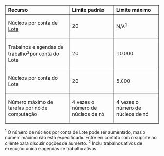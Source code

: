 <table cellspacing="0" border="1">
<tr>
   <th align="left" valign="middle">Recurso</th>
   <th align="left" valign="middle">Limite padrão</th>
   <th align="left" valign="middle">Limite máximo</th>
</tr>
<tr>
   <td valign="middle"><p>Núcleos por conta de <a href="http://azure.microsoft.com/services/batch/">Lote</a></p></td>
   <td valign="middle"><p>20</p></td>
   <td valign="middle"><p>N/A<sup>1</sup></p></td>
</tr>
<tr>
   <td valign="middle"><p>Trabalhos e agendas de trabalho<sup>2</sup>por conta do Lote</p></td>
   <td valign="middle"><p>20</p></td>
   <td valign="middle"><p>10.000</p></td>
</tr>
<tr>
   <td valign="middle"><p>Núcleos por conta do Lote</p></td>
   <td valign="middle"><p>20</p></td>
   <td valign="middle"><p>5.000</p></td>
</tr>
<tr>
   <td valign="middle"><p>Número máximo de tarefas por nó de computação</p></td>
   <td valign="middle"><p>4 vezes o número de núcleos de nó</p></td>
   <td valign="middle"><p>4 vezes o número de núcleos de nó</p></td>
</tr>
</table>
<sup>1</sup> O número de núcleos por conta de Lote pode ser aumentado, mas o número máximo não está especificado. Entre em contato com o suporte ao cliente para discutir opções de aumento. <sup>2</sup> Inclui trabalhos ativos de execução única e agendas de trabalho ativas.

<!---HONumber=July15_HO5-->